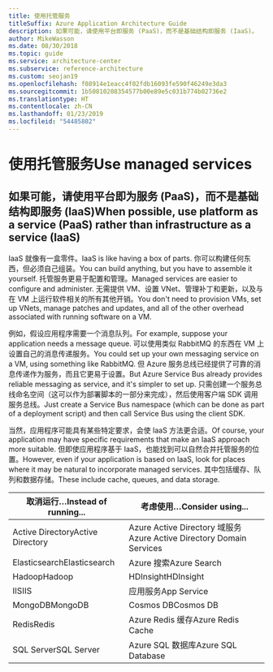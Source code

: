 ```yaml
---
title: 使用托管服务
titleSuffix: Azure Application Architecture Guide
description: 如果可能，请使用平台即服务 (PaaS)，而不是基础结构即服务 (IaaS)。
author: MikeWasson
ms.date: 08/30/2018
ms.topic: guide
ms.service: architecture-center
ms.subservice: reference-architecture
ms.custom: seojan19
ms.openlocfilehash: f08914e1eacc4f02fdb16093fe590f46249e3da3
ms.sourcegitcommit: 1b50810208354577b00e89e5c031b774b02736e2
ms.translationtype: HT
ms.contentlocale: zh-CN
ms.lasthandoff: 01/23/2019
ms.locfileid: "54485802"
---
```

# <a name="use-managed-services"></a><span data-ttu-id="e04de-103">使用托管服务</span><span class="sxs-lookup"><span data-stu-id="e04de-103">Use managed services</span></span>

## <a name="when-possible-use-platform-as-a-service-paas-rather-than-infrastructure-as-a-service-iaas"></a><span data-ttu-id="e04de-104">如果可能，请使用平台即为服务 (PaaS)，而不是基础结构即服务 (IaaS)</span><span class="sxs-lookup"><span data-stu-id="e04de-104">When possible, use platform as a service (PaaS) rather than infrastructure as a service (IaaS)</span></span>

<span data-ttu-id="e04de-105">IaaS 就像有一盒零件。</span><span class="sxs-lookup"><span data-stu-id="e04de-105">IaaS is like having a box of parts.</span></span> <span data-ttu-id="e04de-106">你可以构建任何东西，但必须自己组装。</span><span class="sxs-lookup"><span data-stu-id="e04de-106">You can build anything, but you have to assemble it yourself.</span></span> <span data-ttu-id="e04de-107">托管服务更易于配置和管理。</span><span class="sxs-lookup"><span data-stu-id="e04de-107">Managed services are easier to configure and administer.</span></span> <span data-ttu-id="e04de-108">无需提供 VM、设置 VNet、管理补丁和更新，以及与在 VM 上运行软件相关的所有其他开销。</span><span class="sxs-lookup"><span data-stu-id="e04de-108">You don't need to provision VMs, set up VNets, manage patches and updates, and all of the other overhead associated with running software on a VM.</span></span>

<span data-ttu-id="e04de-109">例如，假设应用程序需要一个消息队列。</span><span class="sxs-lookup"><span data-stu-id="e04de-109">For example, suppose your application needs a message queue.</span></span> <span data-ttu-id="e04de-110">可以使用类似 RabbitMQ 的东西在 VM 上设置自己的消息传递服务。</span><span class="sxs-lookup"><span data-stu-id="e04de-110">You could set up your own messaging service on a VM, using something like RabbitMQ.</span></span> <span data-ttu-id="e04de-111">但 Azure 服务总线已经提供了可靠的消息传递作为服务，而且它更易于设置。</span><span class="sxs-lookup"><span data-stu-id="e04de-111">But Azure Service Bus already provides reliable messaging as service, and it's simpler to set up.</span></span> <span data-ttu-id="e04de-112">只需创建一个服务总线命名空间（这可以作为部署脚本的一部分来完成），然后使用客户端 SDK 调用服务总线。</span><span class="sxs-lookup"><span data-stu-id="e04de-112">Just create a Service Bus namespace (which can be done as part of a deployment script) and then call Service Bus using the client SDK.</span></span>

<span data-ttu-id="e04de-113">当然，应用程序可能具有某些特定要求，会使 IaaS 方法更合适。</span><span class="sxs-lookup"><span data-stu-id="e04de-113">Of course, your application may have specific requirements that make an IaaS approach more suitable.</span></span> <span data-ttu-id="e04de-114">但即使应用程序基于 IaaS，也能找到可以自然合并托管服务的位置。</span><span class="sxs-lookup"><span data-stu-id="e04de-114">However, even if your application is based on IaaS, look for places where it may be natural to incorporate managed services.</span></span> <span data-ttu-id="e04de-115">其中包括缓存、队列和数据存储。</span><span class="sxs-lookup"><span data-stu-id="e04de-115">These include cache, queues, and data storage.</span></span>

| <span data-ttu-id="e04de-116">取消运行…</span><span class="sxs-lookup"><span data-stu-id="e04de-116">Instead of running...</span></span> | <span data-ttu-id="e04de-117">考虑使用…</span><span class="sxs-lookup"><span data-stu-id="e04de-117">Consider using...</span></span> |
|-----------------------|-------------|
| <span data-ttu-id="e04de-118">Active Directory</span><span class="sxs-lookup"><span data-stu-id="e04de-118">Active Directory</span></span> | <span data-ttu-id="e04de-119">Azure Active Directory 域服务</span><span class="sxs-lookup"><span data-stu-id="e04de-119">Azure Active Directory Domain Services</span></span> |
| <span data-ttu-id="e04de-120">Elasticsearch</span><span class="sxs-lookup"><span data-stu-id="e04de-120">Elasticsearch</span></span> | <span data-ttu-id="e04de-121">Azure 搜索</span><span class="sxs-lookup"><span data-stu-id="e04de-121">Azure Search</span></span> |
| <span data-ttu-id="e04de-122">Hadoop</span><span class="sxs-lookup"><span data-stu-id="e04de-122">Hadoop</span></span> | <span data-ttu-id="e04de-123">HDInsight</span><span class="sxs-lookup"><span data-stu-id="e04de-123">HDInsight</span></span> |
| <span data-ttu-id="e04de-124">IIS</span><span class="sxs-lookup"><span data-stu-id="e04de-124">IIS</span></span> | <span data-ttu-id="e04de-125">应用服务</span><span class="sxs-lookup"><span data-stu-id="e04de-125">App Service</span></span> |
| <span data-ttu-id="e04de-126">MongoDB</span><span class="sxs-lookup"><span data-stu-id="e04de-126">MongoDB</span></span> | <span data-ttu-id="e04de-127">Cosmos DB</span><span class="sxs-lookup"><span data-stu-id="e04de-127">Cosmos DB</span></span> |
| <span data-ttu-id="e04de-128">Redis</span><span class="sxs-lookup"><span data-stu-id="e04de-128">Redis</span></span> | <span data-ttu-id="e04de-129">Azure Redis 缓存</span><span class="sxs-lookup"><span data-stu-id="e04de-129">Azure Redis Cache</span></span> |
| <span data-ttu-id="e04de-130">SQL Server</span><span class="sxs-lookup"><span data-stu-id="e04de-130">SQL Server</span></span> | <span data-ttu-id="e04de-131">Azure SQL 数据库</span><span class="sxs-lookup"><span data-stu-id="e04de-131">Azure SQL Database</span></span> |
